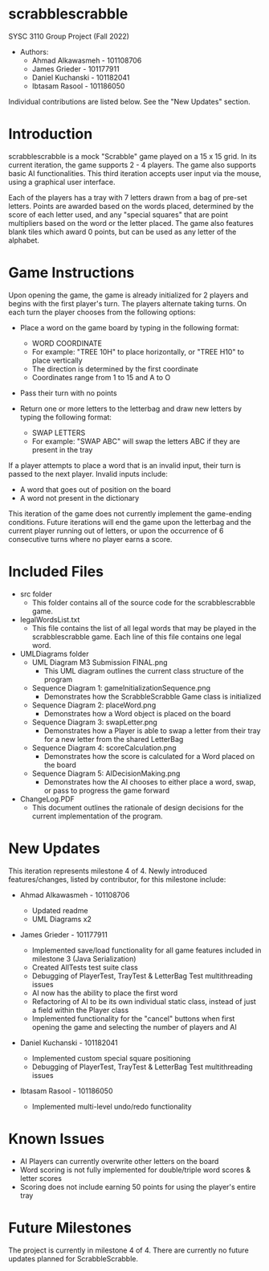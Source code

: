 # scrabblescrabble
SYSC 3110 Group Project (Fall 2022)

- Authors:
	- Ahmad Alkawasmeh - 101108706
	- James Grieder - 101177911
	- Daniel Kuchanski - 101182041
	- Ibtasam Rasool - 101186050

Individual contributions are listed below.  See the "New Updates" section.


# Introduction

scrabblescrabble is a mock "Scrabble" game played on a 15 x 15 grid.  In its current iteration, the game supports 2 - 4 players.  The game also supports basic AI functionalities.  This third iteration accepts user input via the mouse, using a graphical user interface.

Each of the players has a tray with 7 letters drawn from a bag of pre-set letters.  Points are awarded based on the words placed, determined by the score of each letter used, and any "special squares" that are point multipliers based on the word or the letter placed.  The game also features blank tiles which award 0 points, but can be used as any letter of the alphabet.

# Game Instructions

Upon opening the game, the game is already initialized for 2 players and begins with the first player's turn.  The players alternate taking turns.  On each turn the player chooses from the following options:

- Place a word on the game board by typing in the following format:
	- WORD COORDINATE
	- For example: "TREE 10H" to place horizontally, or "TREE H10" to place vertically
	- The direction is determined by the first coordinate
	- Coordinates range from 1 to 15 and A to O

- Pass their turn with no points

- Return one or more letters to the letterbag and draw new letters by typing the following format:
	- SWAP LETTERS
	- For example: "SWAP ABC" will swap the letters ABC if they are present in the tray

If a player attempts to place a word that is an invalid input, their turn is passed to the next player.  Invalid inputs include:
- A word that goes out of position on the board
- A word not present in the dictionary

This iteration of the game does not currently implement the game-ending conditions.  Future iterations will end the game upon the letterbag and the current player running out of letters, or upon the occurrence of 6 consecutive turns where no player earns a score.


# Included Files

- src folder
	- This folder contains all of the source code for the scrabblescrabble game.
- legalWordsList.txt
	-  This file contains the list of all legal words that may be played in the scrabblescrabble game.  Each line of this file contains one legal word.
- UMLDiagrams folder
	- UML Diagram M3 Submission FINAL.png
		- This UML diagram outlines the current class structure of the program
	- Sequence Diagram 1: gameInitializationSequence.png
		- Demonstrates how the ScrabbleScrabble Game class is initialized
	- Sequence Diagram 2: placeWord.png
		- Demonstrates how a Word object is placed on the board
	- Sequence Diagram 3: swapLetter.png
		- Demonstrates how a Player is able to swap a letter from their tray for a new letter from the shared LetterBag
	- Sequence Diagram 4: scoreCalculation.png
		- Demonstrates how the score is calculated for a Word placed on the board
	- Sequence Diagram 5: AIDecisionMaking.png
		- Demonstrates how the AI chooses to either place a word, swap, or pass to progress the game forward
- ChangeLog.PDF
	- This document outlines the rationale of design decisions for the current implementation of the program.


# New Updates

This iteration represents milestone 4 of 4.  Newly introduced features/changes, listed by contributor, for this milestone include:

- Ahmad Alkawasmeh - 101108706
  - Updated readme
  - UML Diagrams x2

- James Grieder - 101177911
  - Implemented save/load functionality for all game features included in milestone 3 (Java Serialization)
  - Created AllTests test suite class
  - Debugging of PlayerTest, TrayTest & LetterBag Test multithreading issues
  - AI now has the ability to place the first word
  - Refactoring of AI to be its own individual static class, instead of just a field within the Player class
  - Implemented functionality for the "cancel" buttons when first opening the game and selecting the number of players and AI

- Daniel Kuchanski - 101182041
  - Implemented custom special square positioning
  - Debugging of PlayerTest, TrayTest & LetterBag Test multithreading issues

- Ibtasam Rasool - 101186050
  - Implemented multi-level undo/redo functionality




# Known Issues

- AI Players can currently overwrite other letters on the board
- Word scoring is not fully implemented for double/triple word scores & letter scores
- Scoring does not include earning 50 points for using the player's entire tray



# Future Milestones

The project is currently in milestone 4 of 4.  There are currently no future updates planned for ScrabbleScrabble.


